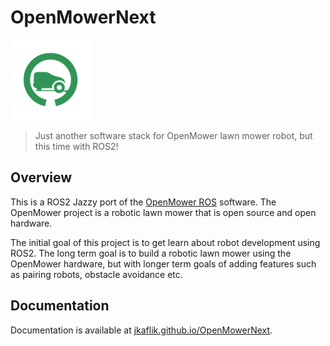 # OpenMowerNext

![OpenMowerNext](docs/public/logo128.png)

> Just another software stack for OpenMower lawn mower robot, but this time with ROS2!

## Overview

This is a ROS2 Jazzy port of the [OpenMower ROS](https://github.com/ClemensElflein/open_mower_ros/) software. The OpenMower project is a robotic lawn mower that is open source and open hardware.

The initial goal of this project is to get learn about robot development using ROS2. The long term goal is to build a robotic lawn mower using the OpenMower hardware, but with longer term goals of adding features such as pairing robots, obstacle avoidance etc.

## Documentation

Documentation is available at [jkaflik.github.io/OpenMowerNext](https://jkaflik.github.io/OpenMowerNext/).